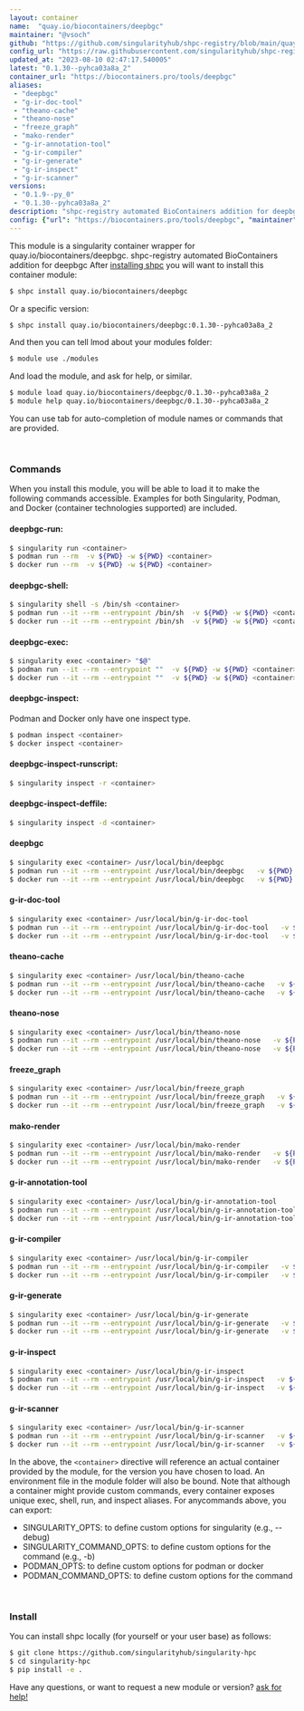 ```yaml
---
layout: container
name:  "quay.io/biocontainers/deepbgc"
maintainer: "@vsoch"
github: "https://github.com/singularityhub/shpc-registry/blob/main/quay.io/biocontainers/deepbgc/container.yaml"
config_url: "https://raw.githubusercontent.com/singularityhub/shpc-registry/main/quay.io/biocontainers/deepbgc/container.yaml"
updated_at: "2023-08-10 02:47:17.540005"
latest: "0.1.30--pyhca03a8a_2"
container_url: "https://biocontainers.pro/tools/deepbgc"
aliases:
 - "deepbgc"
 - "g-ir-doc-tool"
 - "theano-cache"
 - "theano-nose"
 - "freeze_graph"
 - "mako-render"
 - "g-ir-annotation-tool"
 - "g-ir-compiler"
 - "g-ir-generate"
 - "g-ir-inspect"
 - "g-ir-scanner"
versions:
 - "0.1.9--py_0"
 - "0.1.30--pyhca03a8a_2"
description: "shpc-registry automated BioContainers addition for deepbgc"
config: {"url": "https://biocontainers.pro/tools/deepbgc", "maintainer": "@vsoch", "description": "shpc-registry automated BioContainers addition for deepbgc", "latest": {"0.1.30--pyhca03a8a_2": "sha256:3309f4fbb6ca00ef6bde62af358c78ac76da4e3600bb868bed34f13207f438ad"}, "tags": {"0.1.9--py_0": "sha256:5ef5c60c9039dee19ea53f5aba46fec1beea5fe69a40a8d901757ae26fbeddf9", "0.1.30--pyhca03a8a_2": "sha256:3309f4fbb6ca00ef6bde62af358c78ac76da4e3600bb868bed34f13207f438ad"}, "docker": "quay.io/biocontainers/deepbgc", "aliases": {"deepbgc": "/usr/local/bin/deepbgc", "g-ir-doc-tool": "/usr/local/bin/g-ir-doc-tool", "theano-cache": "/usr/local/bin/theano-cache", "theano-nose": "/usr/local/bin/theano-nose", "freeze_graph": "/usr/local/bin/freeze_graph", "mako-render": "/usr/local/bin/mako-render", "g-ir-annotation-tool": "/usr/local/bin/g-ir-annotation-tool", "g-ir-compiler": "/usr/local/bin/g-ir-compiler", "g-ir-generate": "/usr/local/bin/g-ir-generate", "g-ir-inspect": "/usr/local/bin/g-ir-inspect", "g-ir-scanner": "/usr/local/bin/g-ir-scanner"}}
---
```


This module is a singularity container wrapper for quay.io/biocontainers/deepbgc.
shpc-registry automated BioContainers addition for deepbgc
After [installing shpc](#install) you will want to install this container module:


```bash
$ shpc install quay.io/biocontainers/deepbgc
```

Or a specific version:

```bash
$ shpc install quay.io/biocontainers/deepbgc:0.1.30--pyhca03a8a_2
```

And then you can tell lmod about your modules folder:

```bash
$ module use ./modules
```

And load the module, and ask for help, or similar.

```bash
$ module load quay.io/biocontainers/deepbgc/0.1.30--pyhca03a8a_2
$ module help quay.io/biocontainers/deepbgc/0.1.30--pyhca03a8a_2
```

You can use tab for auto-completion of module names or commands that are provided.

<br>

### Commands

When you install this module, you will be able to load it to make the following commands accessible.
Examples for both Singularity, Podman, and Docker (container technologies supported) are included.

#### deepbgc-run:

```bash
$ singularity run <container>
$ podman run --rm  -v ${PWD} -w ${PWD} <container>
$ docker run --rm  -v ${PWD} -w ${PWD} <container>
```

#### deepbgc-shell:

```bash
$ singularity shell -s /bin/sh <container>
$ podman run --it --rm --entrypoint /bin/sh  -v ${PWD} -w ${PWD} <container>
$ docker run --it --rm --entrypoint /bin/sh  -v ${PWD} -w ${PWD} <container>
```

#### deepbgc-exec:

```bash
$ singularity exec <container> "$@"
$ podman run --it --rm --entrypoint ""  -v ${PWD} -w ${PWD} <container> "$@"
$ docker run --it --rm --entrypoint ""  -v ${PWD} -w ${PWD} <container> "$@"
```

#### deepbgc-inspect:

Podman and Docker only have one inspect type.

```bash
$ podman inspect <container>
$ docker inspect <container>
```

#### deepbgc-inspect-runscript:

```bash
$ singularity inspect -r <container>
```

#### deepbgc-inspect-deffile:

```bash
$ singularity inspect -d <container>
```


#### deepbgc

```bash
$ singularity exec <container> /usr/local/bin/deepbgc
$ podman run --it --rm --entrypoint /usr/local/bin/deepbgc   -v ${PWD} -w ${PWD} <container> -c " $@"
$ docker run --it --rm --entrypoint /usr/local/bin/deepbgc   -v ${PWD} -w ${PWD} <container> -c " $@"
```


#### g-ir-doc-tool

```bash
$ singularity exec <container> /usr/local/bin/g-ir-doc-tool
$ podman run --it --rm --entrypoint /usr/local/bin/g-ir-doc-tool   -v ${PWD} -w ${PWD} <container> -c " $@"
$ docker run --it --rm --entrypoint /usr/local/bin/g-ir-doc-tool   -v ${PWD} -w ${PWD} <container> -c " $@"
```


#### theano-cache

```bash
$ singularity exec <container> /usr/local/bin/theano-cache
$ podman run --it --rm --entrypoint /usr/local/bin/theano-cache   -v ${PWD} -w ${PWD} <container> -c " $@"
$ docker run --it --rm --entrypoint /usr/local/bin/theano-cache   -v ${PWD} -w ${PWD} <container> -c " $@"
```


#### theano-nose

```bash
$ singularity exec <container> /usr/local/bin/theano-nose
$ podman run --it --rm --entrypoint /usr/local/bin/theano-nose   -v ${PWD} -w ${PWD} <container> -c " $@"
$ docker run --it --rm --entrypoint /usr/local/bin/theano-nose   -v ${PWD} -w ${PWD} <container> -c " $@"
```


#### freeze_graph

```bash
$ singularity exec <container> /usr/local/bin/freeze_graph
$ podman run --it --rm --entrypoint /usr/local/bin/freeze_graph   -v ${PWD} -w ${PWD} <container> -c " $@"
$ docker run --it --rm --entrypoint /usr/local/bin/freeze_graph   -v ${PWD} -w ${PWD} <container> -c " $@"
```


#### mako-render

```bash
$ singularity exec <container> /usr/local/bin/mako-render
$ podman run --it --rm --entrypoint /usr/local/bin/mako-render   -v ${PWD} -w ${PWD} <container> -c " $@"
$ docker run --it --rm --entrypoint /usr/local/bin/mako-render   -v ${PWD} -w ${PWD} <container> -c " $@"
```


#### g-ir-annotation-tool

```bash
$ singularity exec <container> /usr/local/bin/g-ir-annotation-tool
$ podman run --it --rm --entrypoint /usr/local/bin/g-ir-annotation-tool   -v ${PWD} -w ${PWD} <container> -c " $@"
$ docker run --it --rm --entrypoint /usr/local/bin/g-ir-annotation-tool   -v ${PWD} -w ${PWD} <container> -c " $@"
```


#### g-ir-compiler

```bash
$ singularity exec <container> /usr/local/bin/g-ir-compiler
$ podman run --it --rm --entrypoint /usr/local/bin/g-ir-compiler   -v ${PWD} -w ${PWD} <container> -c " $@"
$ docker run --it --rm --entrypoint /usr/local/bin/g-ir-compiler   -v ${PWD} -w ${PWD} <container> -c " $@"
```


#### g-ir-generate

```bash
$ singularity exec <container> /usr/local/bin/g-ir-generate
$ podman run --it --rm --entrypoint /usr/local/bin/g-ir-generate   -v ${PWD} -w ${PWD} <container> -c " $@"
$ docker run --it --rm --entrypoint /usr/local/bin/g-ir-generate   -v ${PWD} -w ${PWD} <container> -c " $@"
```


#### g-ir-inspect

```bash
$ singularity exec <container> /usr/local/bin/g-ir-inspect
$ podman run --it --rm --entrypoint /usr/local/bin/g-ir-inspect   -v ${PWD} -w ${PWD} <container> -c " $@"
$ docker run --it --rm --entrypoint /usr/local/bin/g-ir-inspect   -v ${PWD} -w ${PWD} <container> -c " $@"
```


#### g-ir-scanner

```bash
$ singularity exec <container> /usr/local/bin/g-ir-scanner
$ podman run --it --rm --entrypoint /usr/local/bin/g-ir-scanner   -v ${PWD} -w ${PWD} <container> -c " $@"
$ docker run --it --rm --entrypoint /usr/local/bin/g-ir-scanner   -v ${PWD} -w ${PWD} <container> -c " $@"
```



In the above, the `<container>` directive will reference an actual container provided
by the module, for the version you have chosen to load. An environment file in the
module folder will also be bound. Note that although a container
might provide custom commands, every container exposes unique exec, shell, run, and
inspect aliases. For anycommands above, you can export:

 - SINGULARITY_OPTS: to define custom options for singularity (e.g., --debug)
 - SINGULARITY_COMMAND_OPTS: to define custom options for the command (e.g., -b)
 - PODMAN_OPTS: to define custom options for podman or docker
 - PODMAN_COMMAND_OPTS: to define custom options for the command

<br>

### Install

You can install shpc locally (for yourself or your user base) as follows:

```bash
$ git clone https://github.com/singularityhub/singularity-hpc
$ cd singularity-hpc
$ pip install -e .
```

Have any questions, or want to request a new module or version? [ask for help!](https://github.com/singularityhub/singularity-hpc/issues)